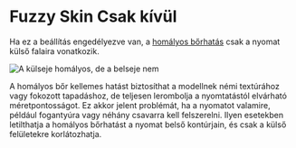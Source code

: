 # Fuzzy Skin Csak kívül

Ha ez a beállítás engedélyezve van, a [homályos bőrhatás](magic_fuzzy_skin_enabled.md) csak a nyomat külső falaira vonatkozik.

<!--screenshot {
"image_path": "magic_fuzzy_skin_outside_only.png",
"models": [{"script": "watch_strap_keeper.scad"}],
"camera_position": [-52, -37, 37],
"settings": {
    "magic_fuzzy_skin_enabled": true,
    "magic_fuzzy_skin_outside_only": true
},
"colours": 32
}-->

![A külseje homályos, de a belseje nem](../images/magic_fuzzy_skin_outside_only.png)

A homályos bőr kellemes hatást biztosíthat a modellnek némi textúrához vagy fokozott tapadáshoz, de teljesen lerombolja a nyomtatástól elvárható méretpontosságot. Ez akkor jelent problémát, ha a nyomatot valamire, például fogantyúra vagy néhány csavarra kell felszerelni. Ilyen esetekben letilthatja a homályos bőrhatást a nyomat belső kontúrjain, és csak a külső felületekre korlátozhatja.
